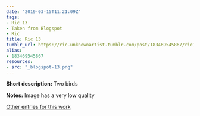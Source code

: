 ```yaml
---
date: "2019-03-15T11:21:09Z"
tags:
- Ric 13
- Taken from Blogspot
- Ric
title: Ric 13
tumblr_url: https://ric-unknownartist.tumblr.com/post/183469545867/ric13
alias:
- 183469545867
resources:
- src: "_blogspot-13.png"
---
```


**Short description:** Two birds

**Notes:** Image has a very low quality

[Other entries for this work](/tags/Ric-13)
